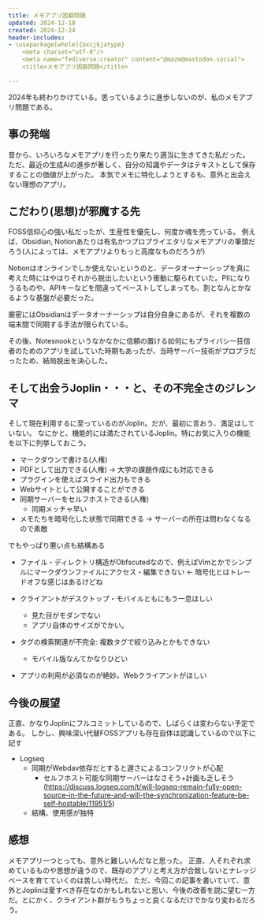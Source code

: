 ```yaml
---
title: メモアプリ困窮問題
updated: 2024-12-18
created: 2024-12-24
header-includes:
- \usepackage[whole]{bxcjkjatype}
	<meta charset="utf-8"/>
	<meta name="fediverse:creator" content="@mazm@mastodon.social">
	<title>メモアプリ困窮問題</title>

---
```


2024年も終わりかけている。思っているように進歩しないのが、私のメモアプリ問題である。

## 事の発端
昔から、いろいろなメモアプリを行ったり来たり適当に生きてきた私だった。
ただ、最近の生成AIの進歩が著しく、自分の知識やデータはテキストとして保存することの価値が上がった。
本気でメモに特化しようとするも、意外と出会えない理想のアプリ。

## こだわり(思想)が邪魔する先
FOSS信仰心の強い私だったが、生産性を優先し、何度か魂を売っている。
例えば、Obsidian, Notionあたりは有名かつプロプライエタリなメモアプリの筆頭だろう(人によっては、メモアプリよりもっと高度なものだろうが)

Notionはオンラインでしか使えないというのと、データオーナーシップを真に考えた時にはやはりそれから脱出したいという衝動に駆られていた。PIIになりうるものや、APIキーなどを間違ってペーストしてしまっても、割となんとかなるような基盤が必要だった。

厳密にはObsidianはデータオーナーシップは自分自身にあるが、それを複数の端末間で同期する手法が限られている。

その後、Notesnookというなかなかに信頼の置ける如何にもプライバシー狂信者のためのアプリを試していた時期もあったが、当時サーバー技術がプロプラだったため、結局脱出を決心した。

## そして出会うJoplin・・・と、その不完全さのジレンマ
そして現在利用するに至っているのがJoplin。だが、最初に言おう、満足はしていない。
なにかと、機能的には満たされているJoplin。特にお気に入りの機能を以下に列挙しておこう。

* マークダウンで書ける(人権)
* PDFとして出力できる(人権) → 大学の課題作成にも対応できる
* プラグインを使えばスライド出力もできる
* Webサイトとして公開することができる
* 同期サーバーをセルフホストできる(人権)
	* 同期メッチャ早い
* メモたちを暗号化した状態で同期できる → サーバーの所在は問わなくなるので素敵

でもやっぱり悪い点も結構ある

* ファイル・ディレクトリ構造がObfscutedなので、例えばVimとかでシンプルにマークダウンファイルにアクセス・編集できない ← 暗号化とはトレードオフな感じはあるけどね
* クライアントがデスクトップ・モバイルともにもう一息ほしい
	* 見た目がモダンでない
	* アプリ自体のサイズがでかい。

* タグの検索関連が不完全: 複数タグで絞り込みとかもできない
	* モバイル版なんてかなりひどい
* アプリの利用が必須なのが絶妙。Webクライアントがほしい


## 今後の展望
正直、かなりJoplinにフルコミットしているので、しばらくは変わらない予定である。
しかし、興味深い代替FOSSアプリも存在自体は認識しているので以下に記す

* Logseq
	* 同期がWebdav依存だとすると遅さによるコンフリクトが心配
		* セルフホスト可能な同期サーバーはなさそう+計画も乏しそう(https://discuss.logseq.com/t/will-logseq-remain-fully-open-source-in-the-future-and-will-the-synchronization-feature-be-self-hostable/11951/5)
	* 結構、使用感が独特

## 感想
メモアプリ一つとっても、意外と難しいんだなと思った。
正直、人それぞれ求めているものや思想が違うので、既存のアプリと考え方が合致しないとナレッジベースを育てていくのは苦しい時代だ。
ただ、今回この記事を書いていて、意外とJoplinは愛すべき存在なのかもしれないと思い、今後の改善を説に望む一方だ。とにかく、クライアント群がもうちょっと良くなるだけでかなり変わるだろう。
